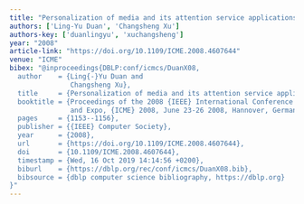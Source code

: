 ```yaml
---
title: "Personalization of media and its attention service applications"
authors: ['Ling-Yu Duan', 'Changsheng Xu']
authors-key: ['duanlingyu', 'xuchangsheng']
year: "2008"
article-link: "https://doi.org/10.1109/ICME.2008.4607644"
venue: "ICME"
bibex: "@inproceedings{DBLP:conf/icmcs/DuanX08,
  author    = {Ling{-}Yu Duan and
               Changsheng Xu},
  title     = {Personalization of media and its attention service applications},
  booktitle = {Proceedings of the 2008 {IEEE} International Conference on Multimedia
               and Expo, {ICME} 2008, June 23-26 2008, Hannover, Germany},
  pages     = {1153--1156},
  publisher = {{IEEE} Computer Society},
  year      = {2008},
  url       = {https://doi.org/10.1109/ICME.2008.4607644},
  doi       = {10.1109/ICME.2008.4607644},
  timestamp = {Wed, 16 Oct 2019 14:14:56 +0200},
  biburl    = {https://dblp.org/rec/conf/icmcs/DuanX08.bib},
  bibsource = {dblp computer science bibliography, https://dblp.org}
}"
---
```

